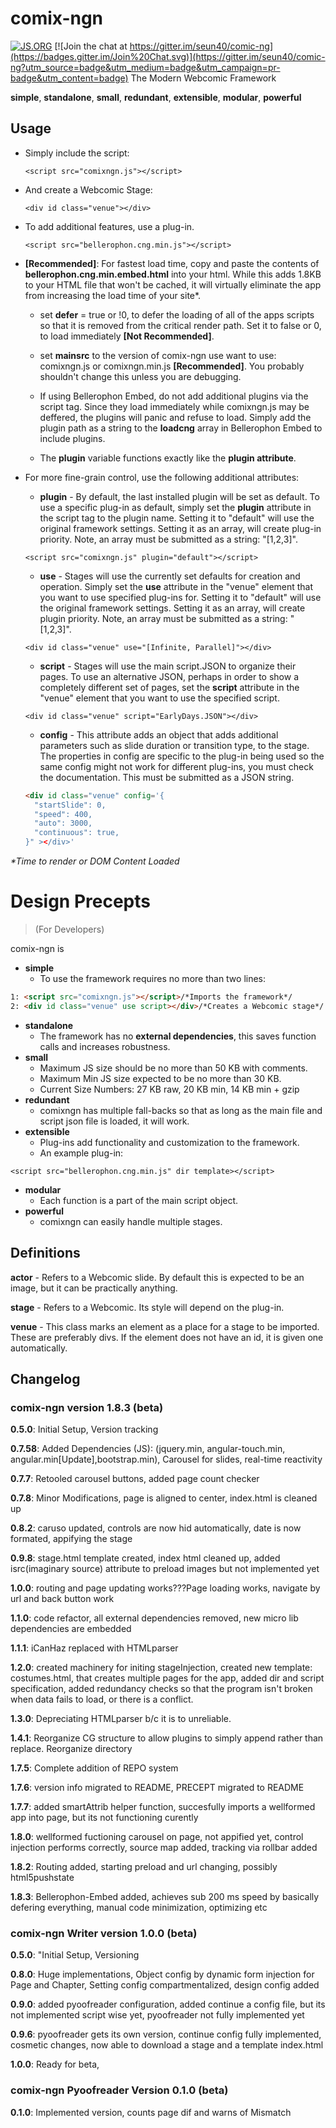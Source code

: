 # comix-ngn
[![JS.ORG](https://img.shields.io/badge/js.org-dns-ffb400.svg?style=flat-square)](http://js.org) [![Join the chat at https://gitter.im/seun40/comic-ng](https://badges.gitter.im/Join%20Chat.svg)](https://gitter.im/seun40/comic-ng?utm_source=badge&utm_medium=badge&utm_campaign=pr-badge&utm_content=badge)
The Modern Webcomic Framework

**simple**, **standalone**, **small**, **redundant**, **extensible**, **modular**, **powerful**
## Usage
* Simply include the script:

  ```<script src="comixngn.js"></script>```

* And create a Webcomic Stage:

   ```<div id class="venue"></div>```

* To add additional features, use a plug-in.

   ```<script src="bellerophon.cng.min.js"></script>```

* __[Recommended]__: For fastest load time, copy and paste the contents of **bellerophon.cng.min.embed.html** into your html. While this adds 1.8KB to your HTML file that won't be cached, it will virtually eliminate the app from increasing the load time of your site*.
  * set **defer** = true or !0, to defer the loading of all of the apps scripts so that it is removed from the critical render path. Set it to false or 0, to load immediately __[Not Recommended]__.
  * set **mainsrc** to the version of comix-ngn use want to use: comixngn.js or comixngn.min.js __[Recommended]__. You probably shouldn't change this unless you are debugging.
  * If using Bellerophon Embed, do not add additional plugins via the script tag. Since they load immediately while comixngn.js may be deffered, the plugins will panic and refuse to load. Simply add the plugin path as a string to the **loadcng** array in Bellerophon Embed to include plugins.

  * The **plugin** variable functions exactly like the **plugin attribute**.

* For more fine-grain control, use the following additional attributes:
  * __plugin__ - By default, the last installed plugin will be set as default. To use a specific plug-in as default, simply set the **plugin** attribute in the script tag to the plugin name. Setting it to "default" will use the original framework settings. Setting it as an array, will create plug-in priority. Note, an array must be submitted as a string: "[1,2,3]".

  ```<script src="comixngn.js" plugin="default"></script>```

  * __use__ - Stages will use the currently set defaults for creation and operation. Simply set the **use** attribute in the "venue" element that you want to use specified plug-ins for. Setting it to "default" will use the original framework settings. Setting it as an array, will create plugin priority. Note, an array must be submitted as a string: "[1,2,3]".

  ```<div id class="venue" use="[Infinite, Parallel]"></div>```

  * __script__ - Stages will use the main script.JSON to organize their pages. To use an alternative JSON, perhaps in order to show a completely different set of pages, set the **script** attribute in the "venue" element that you want to use the specified script.

  ```<div id class="venue" script="EarlyDays.JSON"></div>```

  * __config__ - This attribute adds an object that adds additional parameters such as slide duration or transition type, to the stage. The properties in config are specific to the plug-in being used so the same config might not work for different plug-ins, you must check the documentation. This must be submitted as a JSON string.

  ``` html
  <div id class="venue" config='{
    "startSlide": 0,
    "speed": 400,
    "auto": 3000,
    "continuous": true,
  }" ></div>'
  ```
_*Time to render or DOM Content Loaded_
# Design Precepts 
>(For Developers)

comix-ngn is
- **simple**
  - To use the framework requires no more than two lines: 
``` html
1: <script src="comixngn.js"></script>/*Imports the framework*/
2: <div id class="venue" use script></div>/*Creates a Webcomic stage*/
```
- **standalone**
  - The framework has no **external dependencies**, this saves function calls and increases robustness.
- **small**
  - Maximum JS size should be no more than 50 KB with comments.
  - Maximum Min JS size expected to be no more than 30 KB.
  - Current Size Numbers: 27 KB raw, 20 KB min, 14 KB min + gzip
- **redundant**
  - comixngn has multiple fall-backs so that as long as the main file and script json file is loaded, it will work.
- **extensible**
  - Plug-ins add functionality and customization to the framework.
  - An example plug-in:

```<script src="bellerophon.cng.min.js" dir template></script>```
- **modular**
  - Each function is a part of the main script object.
- **powerful**
  - comixngn can easily handle multiple stages.

## 
## Definitions
**actor** - Refers to a Webcomic slide. By default this is expected to be an image, but it can be practically anything.

**stage** - Refers to a Webcomic. Its style will depend on the plug-in.

**venue** - This class marks an element as a place for a stage to be imported. These are preferably divs. If the element does not have an id, it is given one automatically.

## Changelog
### comix-ngn version 1.8.3 (beta)
**0.5.0**: Initial Setup, Version tracking

**0.7.58**: Added Dependencies (JS): (jquery.min, angular-touch.min, angular.min[Update],bootstrap.min), Carousel for slides, real-time reactivity

**0.7.7**: Retooled carousel buttons, added page count checker

**0.7.8**: Minor Modifications, page is aligned to center, index.html is cleaned up

**0.8.2**: caruso updated, controls are now hid automatically, date is now formated, appifying the 
stage

**0.9.8**: stage.html template created, index html cleaned up, added isrc(imaginary source) 
attribute to preload images but not implemented yet

**1.0.0**: routing and page updating works???Page loading works, navigate by url and back button work

**1.1.0**: code refactor, all external dependencies removed, new micro lib dependencies are embedded

**1.1.1**: iCanHaz replaced with HTMLparser

**1.2.0**: created machinery for initing stageInjection, created new template: costumes.html, that creates multiple pages for the app, added dir and script specification, added redundancy checks so that the program isn't broken when data fails to load, or there is a conflict.

**1.3.0**: Depreciating HTMLparser b/c it is to unreliable.

**1.4.1**: Reorganize CG structure to allow plugins to simply append rather than replace. Reorganize directory

**1.7.5**: Complete addition of REPO system

**1.7.6**: version info migrated to README, PRECEPT migrated to README

**1.7.7**: added smartAttrib helper function, succesfully imports a wellformed app into page, but its not functioning curently

**1.8.0**: wellformed fuctioning carousel on page, not appified yet, control injection performs correctly, source map added, tracking via rollbar added

**1.8.2**: Routing added, starting preload and url changing, possibly html5pushstate

**1.8.3**: Bellerophon-Embed added, achieves sub 200 ms speed by basically defering everything, manual code minimization, optimizing etc

### comix-ngn Writer version 1.0.0 (beta)
**0.5.0**: "Initial Setup, Versioning

**0.8.0**: Huge implementations, Object config by dynamic form injection for Page and Chapter, Setting config compartmentalized, design config added

**0.9.0**: added pyoofreader configuration, added continue a config file, but its not implemented script wise yet, pyoofreader not fully implemented yet

**0.9.6**: pyoofreader gets its own version, continue config fully implemented, cosmetic changes, now able to download a stage and a template index.html

**1.0.0**: Ready for beta,

### comix-ngn Pyoofreader Version 0.1.0 (beta)
**0.1.0**: Implemented version, counts page dif and warns of Mismatch
